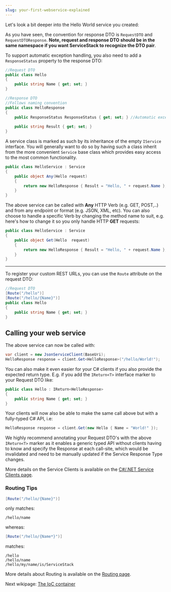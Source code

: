 ```yaml
---
slug: your-first-webservice-explained
---
```

Let's look a bit deeper into the Hello World service you created:

As you have seen, the convention for response DTO is `RequestDTO` and  `RequestDTOResponse`. **Note, request and response DTO should be in the same namespace if you want ServiceStack to recognize the DTO pair**.

To support automatic exception handling, you also need to add a `ResponseStatus` property to the response DTO:

```csharp
//Request DTO
public class Hello
{
    public string Name { get; set; }
}

//Response DTO
//Follows naming convention
public class HelloResponse
{
    public ResponseStatus ResponseStatus { get; set; } //Automatic exception handling
    
    public string Result { get; set; }
}
```

A service class is marked as such by its inheritance of the empty `IService` interface. You will generally want to do so by having such a class inherit from the more convenient `Service` base class which provides easy access to the most common functionality. 

```csharp
public class HelloService : Service
{
    public object Any(Hello request)
    {
        return new HelloResponse { Result = "Hello, " + request.Name };
    }
}
```

The above service can be called with **Any** HTTP Verb (e.g. GET, POST,..) and from any endpoint or format (e.g. JSON, XML, etc). You can also choose to handle a specific Verb by changing the method name to suit, e.g. here's how to change it so you only handle HTTP **GET** requests:

```csharp
public class HelloService : Service
{
    public object Get(Hello  request)
    {
        return new HelloResponse { Result = "Hello, " + request.Name };
    }
}
```

***

To register your custom REST URLs, you can use the `Route` attribute on the request DTO:

```csharp
//Request DTO
[Route("/hello")]
[Route("/hello/{Name}")]
public class Hello
{
    public string Name { get; set; }
}
```

## Calling your web service

The above service can now be called with:

```csharp
var client = new JsonServiceClient(BaseUri);
HelloResponse response = client.Get<HelloResponse>("/hello/World!"); 
```

You can also make it even easier for your C# clients if you also provide the expected return type. E.g. if you add the `IReturn<T>` interface marker to your Request DTO like:

```csharp
public class Hello : IReturn<HelloResponse>
{
    public string Name { get; set; }
}
```

Your clients will now also be able to make the same call above but with a fully-typed C# API, i.e:

```csharp
HelloResponse response = client.Get(new Hello { Name = "World!" });
```

We highly recommend annotating your Request DTO's with the above `IReturn<T>` marker as it enables a generic typed API without clients having to know and specify the Response at each call-site, which would be invalidated and need to be manually updated if the Service Response Type changes.

More details on the Service Clients is available on the [C#/.NET Service Clients page](?id=csharp-client).

### Routing Tips

```csharp
[Route("/hello/{Name}")]
```

only matches:

    /hello/name

whereas:

```csharp
[Route("/hello/{Name*}")]
```

matches:

    /hello
    /hello/name
    /hello/my/name/is/ServiceStack 


More details about Routing is available on the [Routing page](?id=routing).

Next wikipage: [The IoC container](?id=the-ioc-container)
 